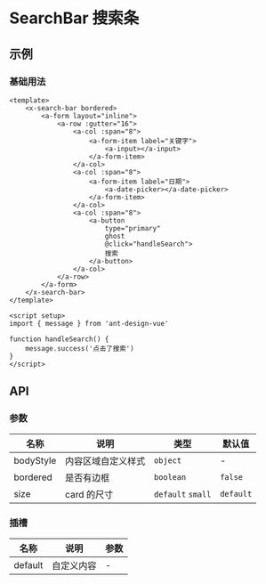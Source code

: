 # SearchBar 搜索条

## 示例

### 基础用法
```vue
<template>
    <x-search-bar bordered>
        <a-form layout="inline">
            <a-row :gutter="16">
                <a-col :span="8">
                    <a-form-item label="关键字">
                        <a-input></a-input>
                    </a-form-item>
                </a-col>
                <a-col :span="8">
                    <a-form-item label="日期">
                        <a-date-picker></a-date-picker>
                    </a-form-item>
                </a-col>
                <a-col :span="8">
                    <a-button
                        type="primary"
                        ghost
                        @click="handleSearch">
                        搜索
                    </a-button>
                </a-col>
            </a-row>
        </a-form>
    </x-search-bar>
</template>

<script setup>
import { message } from 'ant-design-vue'
        
function handleSearch() {
    message.success('点击了搜索')
}
</script>
```

## API

### 参数

| 名称        | 说明        | 类型                | 默认值       |
|-----------|-----------|-------------------|-----------|
| bodyStyle | 内容区域自定义样式 | `object`          | -         |
| bordered  | 是否有边框     | `boolean`         | `false`   | 
| size      | card 的尺寸  | `default` `small` | `default` |

### 插槽

| 名称      | 说明    | 参数  |
|---------|-------|-----|
| default | 自定义内容 | -   |

